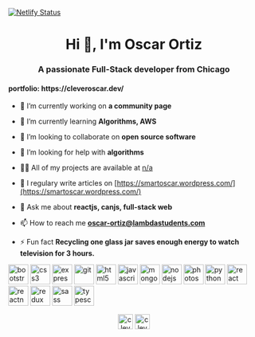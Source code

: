 [![Netlify Status](https://api.netlify.com/api/v1/badges/9e2418d5-b5c7-4fcb-b0f9-c41bb46784f1/deploy-status)](https://app.netlify.com/sites/cleveroscar/deploys)

<h1 align="center">Hi 👋, I'm Oscar Ortiz</h1>
<h3 align="center">A passionate Full-Stack developer from Chicago</h3> <h4>portfolio: https://cleveroscar.dev/</h4>

- 🔭 I’m currently working on **a community page**

- 🌱 I’m currently learning **Algorithms, AWS**

- 👯 I’m looking to collaborate on **open source software**

- 🤝 I’m looking for help with **algorithms**

- 👨‍💻 All of my projects are available at [n/a](n/a)

- 📝 I regulary write articles on [https://smartoscar.wordpress.com/](https://smartoscar.wordpress.com/)

- 💬 Ask me about **reactjs, canjs, full-stack web**

- 📫 How to reach me **oscar-ortiz@lambdastudents.com**

- ⚡ Fun fact **Recycling one glass jar saves enough energy to watch television for 3 hours.**

<p align="left"><img src="https://devicons.github.io/devicon/devicon.git/icons/bootstrap/bootstrap-plain.svg" alt="bootstrap" width="40" height="40"/> <img src="https://devicons.github.io/devicon/devicon.git/icons/css3/css3-original-wordmark.svg" alt="css3" width="40" height="40"/> <img src="https://devicons.github.io/devicon/devicon.git/icons/express/express-original-wordmark.svg" alt="express" width="40" height="40"/> <img src="https://www.vectorlogo.zone/logos/git-scm/git-scm-icon.svg" alt="git" width="40" height="40"/> <img src="https://devicons.github.io/devicon/devicon.git/icons/html5/html5-original-wordmark.svg" alt="html5" width="40" height="40"/> <img src="https://devicons.github.io/devicon/devicon.git/icons/javascript/javascript-original.svg" alt="javascript" width="40" height="40"/> <img src="https://devicons.github.io/devicon/devicon.git/icons/mongodb/mongodb-original-wordmark.svg" alt="mongodb" width="40" height="40"/> <img src="https://devicons.github.io/devicon/devicon.git/icons/nodejs/nodejs-original-wordmark.svg" alt="nodejs" width="40" height="40"/> <img src="https://devicons.github.io/devicon/devicon.git/icons/photoshop/photoshop-plain.svg" alt="photoshop" width="40" height="40"/> <img src="https://devicons.github.io/devicon/devicon.git/icons/python/python-original.svg" alt="python" width="40" height="40"/> <img src="https://devicons.github.io/devicon/devicon.git/icons/react/react-original-wordmark.svg" alt="react" width="40" height="40"/> <img src="https://reactnative.dev/img/header_logo.svg" alt="reactnative" width="40" height="40"/> <img src="https://devicons.github.io/devicon/devicon.git/icons/redux/redux-original.svg" alt="redux" width="40" height="40"/> <img src="https://devicons.github.io/devicon/devicon.git/icons/sass/sass-original.svg" alt="sass" width="40" height="40"/> <img src="https://devicons.github.io/devicon/devicon.git/icons/typescript/typescript-original.svg" alt="typescript" width="40" height="40"/></p><p align="center">
<a href="https://dev.to/cleveroscar" target="blank"><img align="center" src="https://cdn.jsdelivr.net/npm/simple-icons@3.0.1/icons/dev-dot-to.svg" alt="cleveroscar" height="30" width="30" /></a>
<a href="https://twitter.com/cleveroscardev" target="blank"><img align="center" src="https://cdn.jsdelivr.net/npm/simple-icons@3.0.1/icons/twitter.svg" alt="cleveroscardev" height="30" width="30" /></a>
</p>
